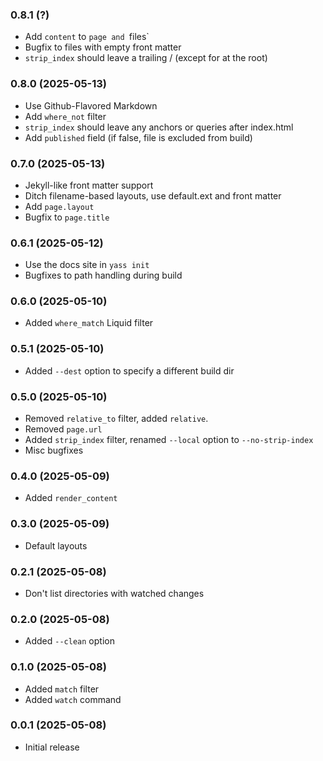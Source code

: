 ### 0.8.1 (?)

* Add `content` to `page and `files`
* Bugfix to files with empty front matter
* `strip_index` should leave a trailing / (except for at the root)

### 0.8.0 (2025-05-13)

* Use Github-Flavored Markdown
* Add `where_not` filter
* `strip_index` should leave any anchors or queries after index.html
* Add `published` field (if false, file is excluded from build)

### 0.7.0 (2025-05-13)

* Jekyll-like front matter support
* Ditch filename-based layouts, use default.ext and front matter
* Add `page.layout`
* Bugfix to `page.title`

### 0.6.1 (2025-05-12)

* Use the docs site in `yass init`
* Bugfixes to path handling during build

### 0.6.0 (2025-05-10)

* Added `where_match` Liquid filter

### 0.5.1 (2025-05-10)

* Added `--dest` option to specify a different build dir

### 0.5.0 (2025-05-10)

* Removed `relative_to` filter, added `relative`.
* Removed `page.url`
* Added `strip_index` filter, renamed `--local` option to `--no-strip-index`
* Misc bugfixes

### 0.4.0 (2025-05-09)

* Added `render_content`

### 0.3.0 (2025-05-09)

* Default layouts

### 0.2.1 (2025-05-08)

* Don't list directories with watched changes

### 0.2.0 (2025-05-08)

* Added `--clean` option

### 0.1.0 (2025-05-08)

* Added `match` filter
* Added `watch` command

### 0.0.1 (2025-05-08)

* Initial release
